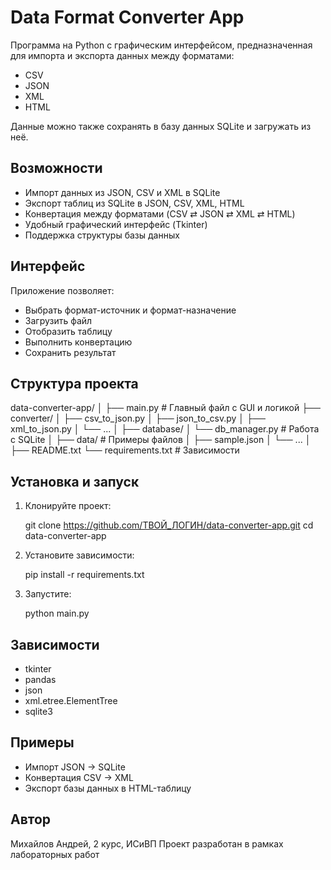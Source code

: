 Data Format Converter App
==========================

Программа на Python с графическим интерфейсом, предназначенная для импорта и экспорта данных между форматами:
- CSV
- JSON
- XML
- HTML

Данные можно также сохранять в базу данных SQLite и загружать из неё.

Возможности
-----------
- Импорт данных из JSON, CSV и XML в SQLite
- Экспорт таблиц из SQLite в JSON, CSV, XML, HTML
- Конвертация между форматами (CSV ⇄ JSON ⇄ XML ⇄ HTML)
- Удобный графический интерфейс (Tkinter)
- Поддержка структуры базы данных

Интерфейс
---------
Приложение позволяет:
- Выбрать формат-источник и формат-назначение
- Загрузить файл
- Отобразить таблицу
- Выполнить конвертацию
- Сохранить результат

Структура проекта
-----------------
data-converter-app/
│
├── main.py                  # Главный файл с GUI и логикой
├── converter/
│   ├── csv_to_json.py
│   ├── json_to_csv.py
│   ├── xml_to_json.py
│   └── ...
│
├── database/
│   └── db_manager.py        # Работа с SQLite
│
├── data/                    # Примеры файлов
│   ├── sample.json
│   └── ...
│
├── README.txt
└── requirements.txt         # Зависимости

Установка и запуск
------------------
1. Клонируйте проект:

   git clone https://github.com/ТВОЙ_ЛОГИН/data-converter-app.git
   cd data-converter-app

2. Установите зависимости:

   pip install -r requirements.txt

3. Запустите:

   python main.py

Зависимости
-----------
- tkinter
- pandas
- json
- xml.etree.ElementTree
- sqlite3

Примеры
-------
- Импорт JSON → SQLite
- Конвертация CSV → XML
- Экспорт базы данных в HTML-таблицу

Автор
-----
Михайлов Андрей, 2 курс, ИСиВП
Проект разработан в рамках лабораторных работ
